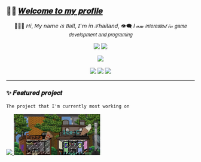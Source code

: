 ## 👋🏼 [𝑾𝒆𝒍𝒄𝒐𝒎𝒆 𝒕𝒐 𝒎𝒚 𝒑𝒓𝒐𝒇𝒊𝒍𝒆](https://chayanandnantagitt.wixsite.com/l3allil2on?fbclid=IwAR152EpgQbEdhkKdLVKxMXuP0o4zFXCqhIKrRUXF1Vj7EbsZXRIsMxquhOc)
<p align=center>
🧑🏻💬 𝘏𝘪, 𝘔𝘺 𝘯𝘢𝘮𝘦 𝒾𝘴 𝐵𝘢𝘭𝘭, 𝘐'𝘮 𝘪𝘯 𝒯𝘩𝘢𝘪𝘭𝘢𝘯𝘥, 👁‍🗨 𝐼 𝒶𝓂 𝘪𝘯𝘵𝘦𝘳𝘦𝘴𝘵𝑒𝒹 𝒾𝓃 𝘨𝘢𝘮𝘦 𝘥𝘦𝘷𝘦𝘭𝘰𝘱𝘮𝘦𝘯𝘵 𝘢𝘯𝘥 𝘱𝘳𝘰𝘨𝘳𝘢𝘮𝘪𝘯𝘨
</p>


<p align=center>
  <img height="150px" src="https://github-readme-stats.vercel.app/api?username=l3allil2onz&show_icons=true&theme=tokyonight&hide_title=true&count_private=true" />
  <img height="150px" src="https://github-readme-stats.vercel.app/api/top-langs/?username=l3allil2onz&layout=compact&hide=html,Makefile&text_color=daf7dc&bg_color=151515" />
</p>

<p align=center>
  <img src="https://github-profile-trophy.vercel.app/?username=l3allil2onz&theme=onedark&rank=SECRET,SSS,SS,S,AAA,AA,A,B,C,D,F" />
</p>

<p align=center>
  <img src="https://badges.pufler.dev/visits/l3allil2onz/shiryel?color=black&logo=github" />
  <img src="https://komarev.com/ghpvc/?username=l3allil2onz" />
  <img src="https://hits.seeyoufarm.com/api/count/incr/badge.svg?url=https%3A%2F%2Fgithub.com%2Fl3allil2onz&count_bg=%23DDC3FF&title_bg=%23555555&icon=&icon_color=%23E7E7E7&title=hits&edge_flat=false" />
</p>

---


### :sparkles: 𝑭𝒆𝒂𝒕𝒖𝒓𝒆𝒅 𝒑𝒓𝒐𝒋𝒆𝒄𝒕
`The project that I'm currently most working on`
<p></p>
<a href="https://github.com/l3allil2onz/MadWasteBin" float="left">
  <img src="https://github-readme-stats.vercel.app/api/pin/?username=l3allil2onz&repo=MadWasteBin&theme=tokyonight" height="110" />
  <img src="assets/mwb.webp" height="109" /> 
</a>

<!---
l3allil2onz/l3allil2onz is a ✨ special ✨ repository because its `README.md` (this file) appears on your GitHub profile.
You can click the Preview link to take a look at your changes.
--->
